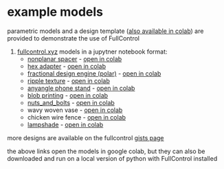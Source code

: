 # example models

parametric models and a design template ([also available in colab](https://colab.research.google.com/github/FullControlXYZ/fullcontrol/blob/master/models/colab/design_template_colab.ipynb)) are provided to demonstrate the use of FullControl 

1. [fullcontrol.xyz](https://fullcontrol.xyz) models in a jupytner notebook format:
    - [nonplanar spacer](https://fullcontrol.xyz/#/models/971ff7)  - [open in colab](https://colab.research.google.com/github/FullControlXYZ/fullcontrol/blob/master/models/colab/nonplanar_spacer_colab.ipynb)
    - [hex adapter](https://fullcontrol.xyz/#/models/ff1d4e)  - [open in colab](https://colab.research.google.com/github/FullControlXYZ/fullcontrol/blob/master/models/colab/hex_adapter_colab.ipynb)
    - [fractional design engine (polar)](https://fullcontrol.xyz/#/models/a72616)  - [open in colab](https://colab.research.google.com/github/FullControlXYZ/fullcontrol/blob/master/models/colab/fractional_design_engine_polar_colab.ipynb)
    - [ripple texture](https://fullcontrol.xyz/#/models/4a0397)  - [open in colab](https://colab.research.google.com/github/FullControlXYZ/fullcontrol/blob/master/models/colab/ripple_texture_colab.ipynb)
    - [anyangle phone stand](https://fullcontrol.xyz/#/models/4d0e78)  - [open in colab](https://colab.research.google.com/github/FullControlXYZ/fullcontrol/blob/master/models/colab/anyangle_phone_stand_colab.ipynb)
    - [blob printing](https://fullcontrol.xyz/#/models/800020)  - [open in colab](https://colab.research.google.com/github/FullControlXYZ/fullcontrol/blob/master/models/colab/blob_printing_colab.ipynb)
    - [nuts_and_bolts](https://fullcontrol.xyz/#/models/393a4c)  - [open in colab](https://colab.research.google.com/github/FullControlXYZ/fullcontrol/blob/master/models/colab/nuts_and_bolts_colab.ipynb)
    - wavy woven vase - [open in colab](https://colab.research.google.com/github/FullControlXYZ/fullcontrol/blob/master/models/colab/wavy_woven_vase_colab.ipynb)
    - chicken wire fence - [open in colab](https://colab.research.google.com/github/FullControlXYZ/fullcontrol/blob/master/models/colab/chicken_wire_fence_colab.ipynb)
    - [lampshade](https://fullcontrol.xyz/#/models/ebdc86)  - [open in colab](https://colab.research.google.com/gist/fullcontrol-xyz/589c78de0093698a07ec724af6428f09/fullcontrol-lampshade.ipynb)

more designs are available on the fullcontrol [gists page](https://gist.github.com/fullcontrol-xyz)

the above links open the models in google colab, but they can also be downloaded and run on a local version of python with FullControl installed